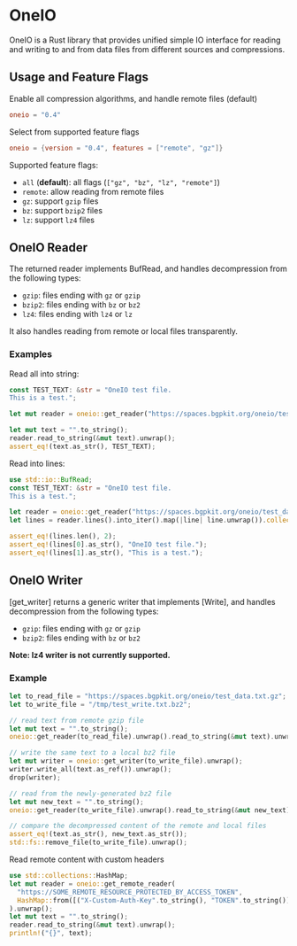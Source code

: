 # OneIO
OneIO is a Rust library that provides unified simple IO interface for reading and writing to and from data files from different sources and compressions.

## Usage and Feature Flags

Enable all compression algorithms, and handle remote files (default)
```toml
oneio = "0.4"
```

Select from supported feature flags
```toml
oneio = {version = "0.4", features = ["remote", "gz"]}
```

Supported feature flags:
- `all` (**default**): all flags (`["gz", "bz", "lz", "remote"]`)
- `remote`: allow reading from remote files
- `gz`: support `gzip` files
- `bz`: support `bzip2` files
- `lz`: support `lz4` files

## OneIO Reader

The returned reader implements BufRead, and handles decompression from the following types:
- `gzip`: files ending with `gz` or `gzip`
- `bzip2`: files ending with `bz` or `bz2`
- `lz4`: files ending with `lz4` or `lz`

It also handles reading from remote or local files transparently.

### Examples

Read all into string:
```rust
const TEST_TEXT: &str = "OneIO test file.
This is a test.";

let mut reader = oneio::get_reader("https://spaces.bgpkit.org/oneio/test_data.txt.gz").unwrap();

let mut text = "".to_string();
reader.read_to_string(&mut text).unwrap();
assert_eq!(text.as_str(), TEST_TEXT);
```

Read into lines:
```rust
use std::io::BufRead;
const TEST_TEXT: &str = "OneIO test file.
This is a test.";

let reader = oneio::get_reader("https://spaces.bgpkit.org/oneio/test_data.txt.gz").unwrap();
let lines = reader.lines().into_iter().map(|line| line.unwrap()).collect::<Vec<String>>();

assert_eq!(lines.len(), 2);
assert_eq!(lines[0].as_str(), "OneIO test file.");
assert_eq!(lines[1].as_str(), "This is a test.");
```

## OneIO Writer

[get_writer] returns a generic writer that implements [Write], and handles decompression from the following types:
- `gzip`: files ending with `gz` or `gzip`
- `bzip2`: files ending with `bz` or `bz2`

**Note: lz4 writer is not currently supported.**

### Example

```rust
let to_read_file = "https://spaces.bgpkit.org/oneio/test_data.txt.gz";
let to_write_file = "/tmp/test_write.txt.bz2";

// read text from remote gzip file
let mut text = "".to_string();
oneio::get_reader(to_read_file).unwrap().read_to_string(&mut text).unwrap();

// write the same text to a local bz2 file
let mut writer = oneio::get_writer(to_write_file).unwrap();
writer.write_all(text.as_ref()).unwrap();
drop(writer);

// read from the newly-generated bz2 file
let mut new_text = "".to_string();
oneio::get_reader(to_write_file).unwrap().read_to_string(&mut new_text).unwrap();

// compare the decompressed content of the remote and local files
assert_eq!(text.as_str(), new_text.as_str());
std::fs::remove_file(to_write_file).unwrap();
```
Read remote content with custom headers
```rust
use std::collections::HashMap;
let mut reader = oneio::get_remote_reader(
  "https://SOME_REMOTE_RESOURCE_PROTECTED_BY_ACCESS_TOKEN",
  HashMap::from([("X-Custom-Auth-Key".to_string(), "TOKEN".to_string())])
).unwrap();
let mut text = "".to_string();
reader.read_to_string(&mut text).unwrap();
println!("{}", text);
```

